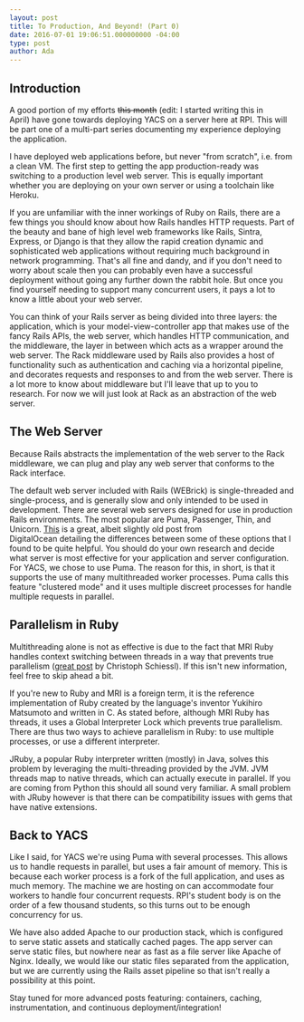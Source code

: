 ```yaml
---
layout: post
title: To Production, And Beyond! (Part 0)
date: 2016-07-01 19:06:51.000000000 -04:00
type: post
author: Ada
---
```

## Introduction

A good portion of my efforts ~~this month~~ (edit: I started writing this in April) have gone towards deploying YACS on a server here at RPI. This will be part one of a multi-part series documenting my experience deploying the application.

I have deployed web applications before, but never "from scratch", i.e. from a clean VM. The first step to getting the app production-ready was switching to a production level web server. This is equally important whether you are deploying on your own server or using a toolchain like Heroku.

If you are unfamiliar with the inner workings of Ruby on Rails, there are a few things you should know about how Rails handles HTTP requests. Part of the beauty and bane of high level web frameworks like Rails, Sintra, Express, or Django is that they allow the rapid creation dynamic and sophisticated web applications without requiring much background in network programming. That's all fine and dandy, and if you don't need to worry about scale then you can probably even have a successful deployment without going any further down the rabbit hole. But once you find yourself needing to support many concurrent users, it pays a lot to know a little about your web server.

You can think of your Rails server as being divided into three layers: the application, which is your model-view-controller app that makes use of the fancy Rails APIs, the web server, which handles HTTP communication, and the middleware, the layer in between which acts as a wrapper around the web server. The Rack middleware used by Rails also provides a host of functionality such as authentication and caching via a horizontal pipeline, and decorates requests and responses to and from the web server. There is a lot more to know about middleware but I'll leave that up to you to research. For now we will just look at Rack as an abstraction of the web server.

## The Web Server

Because Rails abstracts the implementation of the web server to the Rack middleware, we can plug and play any web server that conforms to the Rack interface.

The default web server included with Rails (WEBrick) is single-threaded and single-process, and is generally slow and only intended to be used in development. There are several web servers designed for use in production Rails environments. The most popular are Puma, Passenger, Thin, and Unicorn. [This](https://www.digitalocean.com/community/tutorials/a-comparison-of-rack-web-servers-for-ruby-web-applications) is a great, albeit slightly old post from DigitalOcean detailing the differences between some of these options that I found to be quite helpful. You should do your own research and decide what server is most effective for your application and server configuration. For YACS, we chose to use Puma. The reason for this, in short, is that it supports the use of many multithreaded worker processes. Puma calls this feature "clustered mode" and it uses multiple discreet processes for handle multiple requests in parallel.

## Parallelism in Ruby

Multithreading alone is not as effective is due to the fact that MRI Ruby handles context switching between threads in a way that prevents true parallelism ([great post](http://www.csinaction.com/2014/10/10/multithreading-in-the-mri-ruby-interpreter/) by Christoph Schiessl). If this isn't new information, feel free to skip ahead a bit.

If you're new to Ruby and MRI is a foreign term, it is the reference implementation of Ruby created by the language's inventor Yukihiro Matsumoto and written in C. As stated before, although MRI Ruby has threads, it uses a Global Interpreter Lock which prevents true parallelism. There are thus two ways to achieve parallelism in Ruby: to use multiple processes, or use a different interpreter.

JRuby, a popular Ruby interpreter written (mostly) in Java, solves this problem by leveraging the multi-threading provided by the JVM. JVM threads map to native threads, which can actually execute in parallel. If you are coming from Python this should all sound very familiar. A small problem with JRuby however is that there can be compatibility issues with gems that have native extensions.

## Back to YACS

Like I said, for YACS we're using Puma with several processes. This allows us to handle requests in parallel, but uses a fair amount of memory. This is because each worker process is a fork of the full application, and uses as much memory. The machine we are hosting on can accommodate four workers to handle four concurrent requests. RPI's student body is on the order of a few thousand students, so this turns out to be enough concurrency for us.

We have also added Apache to our production stack, which is configured to serve static assets and statically cached pages. The app server can serve static files, but nowhere near as fast as a file server like Apache of Nginx. Ideally, we would like our static files separated from the application, but we are currently using the Rails asset pipeline so that isn't really a possibility at this point.

Stay tuned for more advanced posts featuring: containers, caching, instrumentation, and continuous deployment/integration!
